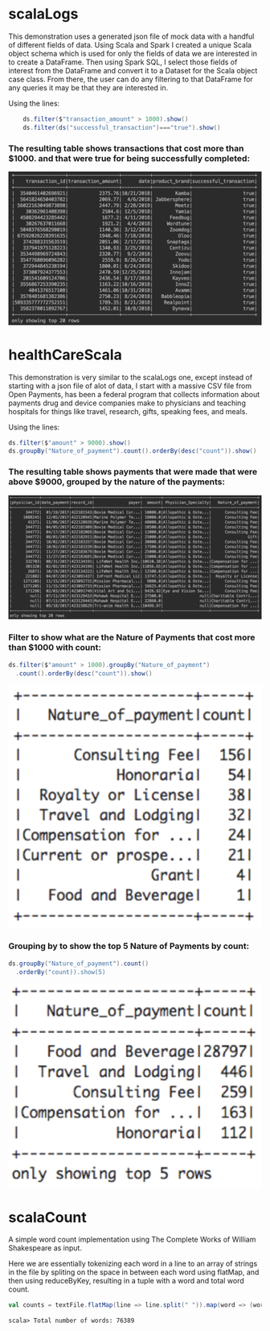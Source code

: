 # scalaLogs
  This demonstration uses a generated json file of mock data with a handful of different fields of data. Using Scala and Spark I created a unique Scala object schema which is used for only the fields of data we are interested in to create a DataFrame.
  Then using Spark SQL, I select those fields of interest from the DataFrame and convert it to a Dataset for the Scala object case class. 
  From there, the user can do any filtering to that DataFrame for any queries it may be that they are interested in. 
   
  Using the lines:
  
  ```scala
      ds.filter($"transaction_amount" > 1000).show()
      ds.filter(ds("successful_transaction")==="true").show()
  ```
  ### The resulting table shows transactions that cost more than $1000. and that were true for being successfully completed:
  ![alt text](https://github.com/harshnoiise/scalaSparkDemos/blob/master/scalaLogsTable.png)

  
  
# healthCareScala
  This demonstration is very similar to the scalaLogs one, except instead of starting with a json file of alot of data, I start with a massive CSV file from Open Payments, has been a federal program that collects information about payments drug and device companies make to physicians and teaching hospitals for things like travel, research, gifts, speaking fees, and meals.
   
  Using the lines:
   
  ```scala
  ds.filter($"amount" > 9000).show()
  ds.groupBy("Nature_of_payment").count().orderBy(desc("count")).show()
  ```
  ### The resulting table shows payments that were made that were above $9000, grouped by the nature of the payments:
  ![alt text](https://github.com/harshnoiise/scalaSparkDemos/blob/master/healthCareScalaTable.png)

  ### Filter to show what are the Nature of Payments that cost more than $1000 with count:
  ```scala
  ds.filter($"amount" > 1000).groupBy("Nature_of_payment")
    .count().orderBy(desc("count")).show()
  ```
  ![alt text](https://github.com/harshnoiise/scalaSparkDemos/blob/master/natureOfPayment.png)
  
  ### Grouping by to show the top 5 Nature of Payments by count: 
  ```scala
  ds.groupBy("Nature_of_payment").count()
    .orderBy("count)).show(5)
  ```
  ![alt text](https://github.com/harshnoiise/scalaSparkDemos/blob/master/five.png)
  
# scalaCount
  A simple word count implementation using The Complete Works of William Shakespeare as input.
  
  Here we are essentially tokenizing each word in a line to an array of strings in the file by spliting on the space in   between each word using flatMap, and then using reduceByKey, resulting in a tuple with a word and total word count.
 ```scala
 val counts = textFile.flatMap(line => line.split(" ")).map(word => (word, 1)).reduceByKey(_ + _)
 ```
 ```
 scala> Total number of words: 76389
 ```
